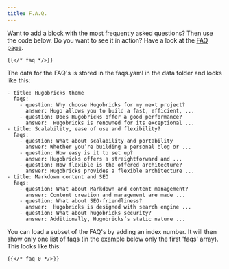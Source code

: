 ```yaml
---
title: F.A.Q.
---
```


Want to add a block with the most frequently asked questions? Then use the code below. Do you want to see it in action? Have a look at the [FAQ page](/faq).

```
{{</* faq */>}}
```

<!--{{< faq >}}-->

The data for the FAQ's is stored in the faqs.yaml in the data folder and looks like this:

```
- title: Hugobricks theme
  faqs:
    - question: Why choose Hugobricks for my next project?
      answer: Hugo allows you to build a fast, efficient, ...
    - question: Does Hugobricks offer a good performance?
      answer:  Hugobricks is renowned for its exceptional ...
- title: Scalability, ease of use and flexibility?
  faqs:
    - question: What about scalability and portability
      answer: Whether you’re building a personal blog or ...
    - question: How easy is it to set up?
      answer: Hugobricks offers a straightforward and ...
    - question: How flexible is the offered architecture?
      answer: Hugobricks provides a flexible architecture ...
- title: Markdown content and SEO
  faqs:
    - question: What about Markdown and content management?
      answer: Content creation and management are made ...
    - question: What about SEO-friendliness?
      answer:  Hugobricks is designed with search engine ...
    - question: What about hugobricks security?
      answer: Additionally, Hugobricks’s static nature ...
```

You can load a subset of the FAQ's by adding an index number. It will then show only one list of faqs (in the example below only the first 'faqs' array). This looks like this:


```
{{</* faq 0 */>}}
```